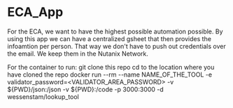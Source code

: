# ECA_App
For the ECA, we want to have the highest possible automation possible. By using this app we can have a centralized gsheet that then provides the infoamtion per person.
That way we don't have to push out credentials over the email. We keep them in the Nutanix Network.

For the container to run:
git clone this repo
cd to the location where you have cloned the repo
docker run --rm --name NAME_OF_THE_TOOL -e validator_password=<VALIDATOR_AREA_PASSWORD> -v ${PWD}/json:/json -v ${PWD}:/code -p 3000:3000 -d wessenstam/lookup_tool
